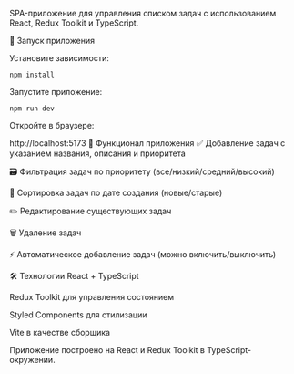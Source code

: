 SPA-приложение для управления списком задач с использованием React, Redux Toolkit и TypeScript.

🚀 Запуск приложения

Установите зависимости:

`npm install`

Запустите приложение:

`npm run dev`

Откройте в браузере:

http://localhost:5173
🔧 Функционал приложения
✅ Добавление задач с указанием названия, описания и приоритета

🗃️ Фильтрация задач по приоритету (все/низкий/средний/высокий)

📅 Сортировка задач по дате создания (новые/старые)

✏️ Редактирование существующих задач

🗑️ Удаление задач

⚡ Автоматическое добавление задач (можно включить/выключить)

🛠️ Технологии
React + TypeScript

Redux Toolkit для управления состоянием

Styled Components для стилизации

Vite в качестве сборщика

Приложение построено на React и Redux Toolkit в TypeScript-окружении.
